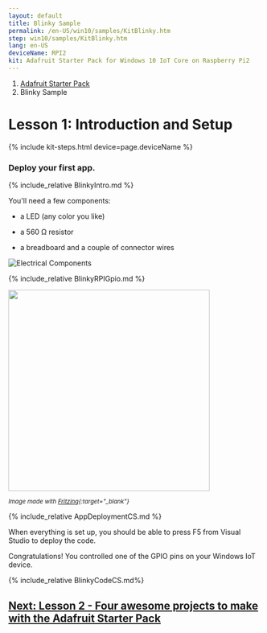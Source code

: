 ```yaml
---
layout: default
title: Blinky Sample
permalink: /en-US/win10/samples/KitBlinky.htm
step: win10/samples/KitBlinky.htm
lang: en-US
deviceName: RPI2
kit: Adafruit Starter Pack for Windows 10 IoT Core on Raspberry Pi2
---
```

<ol class="breadcrumb">
  <li><a href="{{site.baseurl}}/{{page.lang}}/AdafruitMakerKit.htm">Adafruit Starter Pack</a></li>
  <li class="active">Blinky Sample</li>
</ol>

<h1 class="maker-kit">Lesson 1: Introduction and Setup</h1>
{% include kit-steps.html device=page.deviceName %}
<h3 class="maker-kit">Deploy your first app.</h3>

{% include_relative BlinkyIntro.md %}

You'll need a few components:

* a LED (any color you like)

* a 560 &#x2126; resistor

* a breadboard and a couple of connector wires

![Electrical Components]({{site.baseurl}}/images/Blinky/components.png)

{% include_relative BlinkyRPIGpio.md %}

<img class="device-images" src="{{site.baseurl}}/images/Blinky/breadboard_assembled_rpi2_kit.jpg" height="400">

<sub>*Image made with [Fritzing](http://fritzing.org/){:target="_blank"}*</sub>

{% include_relative AppDeploymentCS.md %}

When everything is set up, you should be able to press F5 from Visual Studio to deploy the code.

Congratulations! You controlled one of the GPIO pins on your Windows IoT device.

{% include_relative BlinkyCodeCS.md%}

<div class="row lineTop">
  <div class="text-right col-sm-12">
    <h2 class="maker-kit"><a href="{{site.baseurl}}/{{page.lang}}/win10/samples/WorldMapOfMakers.htm">Next: Lesson 2 - Four awesome projects to make with the Adafruit Starter Pack</a></h2>
  </div>
</div>
